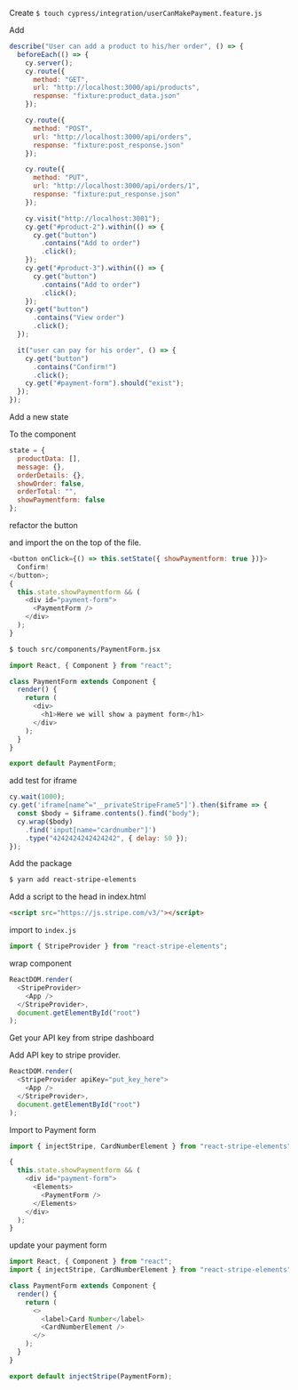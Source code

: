 Create
`$ touch cypress/integration/userCanMakePayment.feature.js`

Add

```js
describe("User can add a product to his/her order", () => {
  beforeEach(() => {
    cy.server();
    cy.route({
      method: "GET",
      url: "http://localhost:3000/api/products",
      response: "fixture:product_data.json"
    });

    cy.route({
      method: "POST",
      url: "http://localhost:3000/api/orders",
      response: "fixture:post_response.json"
    });

    cy.route({
      method: "PUT",
      url: "http://localhost:3000/api/orders/1",
      response: "fixture:put_response.json"
    });

    cy.visit("http://localhost:3001");
    cy.get("#product-2").within(() => {
      cy.get("button")
        .contains("Add to order")
        .click();
    });
    cy.get("#product-3").within(() => {
      cy.get("button")
        .contains("Add to order")
        .click();
    });
    cy.get("button")
      .contains("View order")
      .click();
  });

  it("user can pay for his order", () => {
    cy.get("button")
      .contains("Confirm!")
      .click();
    cy.get("#payment-form").should("exist");
  });
});
```

Add a new state

To the component

```js
state = {
  productData: [],
  message: {},
  orderDetails: {},
  showOrder: false,
  orderTotal: "",
  showPaymentform: false
};
```

refactor the button

and import the <PaymentForm/> on the top of the file.

```js
<button onClick={() => this.setState({ showPaymentform: true })}>
  Confirm!
</button>;
{
  this.state.showPaymentform && (
    <div id="payment-form">
      <PaymentForm />
    </div>
  );
}
```

```bash
$ touch src/components/PaymentForm.jsx
```

```js
import React, { Component } from "react";

class PaymentForm extends Component {
  render() {
    return (
      <div>
        <h1>Here we will show a payment form</h1>
      </div>
    );
  }
}

export default PaymentForm;
```

add test for iframe

```js
cy.wait(1000);
cy.get('iframe[name^="__privateStripeFrame5"]').then($iframe => {
  const $body = $iframe.contents().find("body");
  cy.wrap($body)
    .find('input[name="cardnumber"]')
    .type("4242424242424242", { delay: 50 });
});
```

Add the package

```bash
$ yarn add react-stripe-elements
```

Add a script to the head in index.html

```html
<script src="https://js.stripe.com/v3/"></script>
```

import to `index.js`

```js
import { StripeProvider } from "react-stripe-elements";
```

wrap <App> component

```js
ReactDOM.render(
  <StripeProvider>
    <App />
  </StripeProvider>,
  document.getElementById("root")
);
```

Get your API key from stripe dashboard

Add API key to stripe provider.

```js
ReactDOM.render(
  <StripeProvider apiKey="put_key_here">
    <App />
  </StripeProvider>,
  document.getElementById("root")
);
```

Import to Payment form

```js
import { injectStripe, CardNumberElement } from "react-stripe-elements";
```

```js
{
  this.state.showPaymentform && (
    <div id="payment-form">
      <Elements>
        <PaymentForm />
      </Elements>
    </div>
  );
}
```
update your payment form

```js
import React, { Component } from "react";
import { injectStripe, CardNumberElement } from "react-stripe-elements";

class PaymentForm extends Component {
  render() {
    return (
      <>
        <label>Card Number</label>
        <CardNumberElement />
      </>
    );
  }
}

export default injectStripe(PaymentForm);
```
